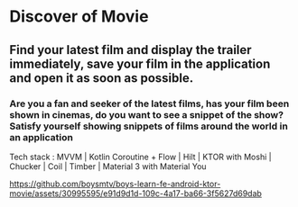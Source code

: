 # Discover of Movie
## Find your latest film and display the trailer immediately, save your film in the application and open it as soon as possible.

### Are you a fan and seeker of the latest films, has your film been shown in cinemas, do you want to see a snippet of the show? Satisfy yourself showing snippets of films around the world in an application

Tech stack : MVVM | Kotlin Coroutine + Flow | Hilt | KTOR with Moshi | Chucker | Coil | Timber | Material 3 with Material You

https://github.com/boysmtv/boys-learn-fe-android-ktor-movie/assets/30995595/e91d9d1d-109c-4a17-ba66-3f5627d69dab
